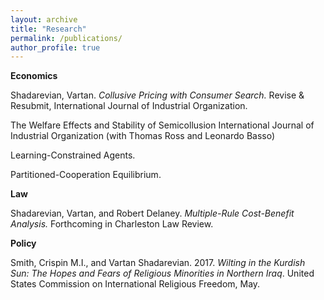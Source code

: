 ```yaml
---
layout: archive
title: "Research"
permalink: /publications/
author_profile: true
---
```



**Economics**

Shadarevian, Vartan. *Collusive Pricing with Consumer Search.* Revise & Resubmit, International Journal of Industrial Organization.

The Welfare Effects and Stability of Semicollusion International Journal of Industrial Organization (with Thomas Ross and Leonardo Basso)

Learning-Constrained Agents.

Partitioned-Cooperation Equilibrium.

**Law**

Shadarevian, Vartan, and Robert Delaney. *Multiple-Rule Cost-Benefit Analysis.* Forthcoming in Charleston Law Review.

**Policy**

Smith, Crispin M.I., and Vartan Shadarevian. 2017. *Wilting in the Kurdish Sun: The Hopes and Fears of Religious Minorities in Northern Iraq*. United States Commission on International Religious Freedom, May.

